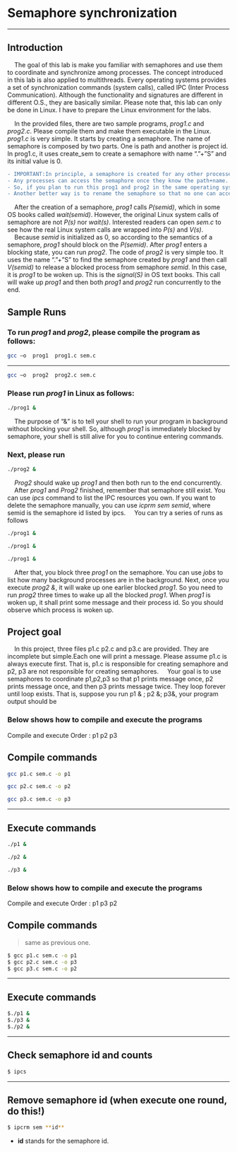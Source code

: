 # Semaphore synchronization

***
**Introduction**
---------------------------------------

&nbsp;&nbsp;&nbsp;&nbsp;The goal of this lab is make you familiar with semaphores and use them to coordinate and synchronize among processes. The concept introduced in this lab is also applied to multithreads.
Every operating systems provides a set of synchronization commands (system calls), called IPC (Inter Process Communication).
Although the functionality and signatures are different in different O.S., they are basically similar. Please note that, this lab can only be done in Linux. I have to prepare the Linux environment for the labs. 

&nbsp;&nbsp;&nbsp;&nbsp;In the provided files, there are two sample programs, *prog1.c* and *prog2.c*. Please compile them and make them executable in the Linux. *prog1.c* is very simple. It starts by creating a semaphore.
The name of semaphore is composed by two parts. One is path and another is project id. In prog1.c, it uses create_sem to create a semaphore with name “.”+”S” and its initial value is 0.

```diff
- IMPORTANT:In principle, a semaphore is created for any other processes (including other users) to access it. 
- Any processes can access the semaphore once they know the path+name.
- So, if you plan to run this prog1 and prog2 in the same operating systems with other, you better clear it before doing so. 
- Another better way is to rename the semaphore so that no one can access the same semaphore with you.
```
&nbsp;&nbsp;&nbsp;&nbsp;After the creation of a semaphore, *prog1* calls *P(semid)*, which in some OS books called *wait(semid)*.
However, the original Linux system calls of semaphore are not *P(s)* nor *wait(s)*. Interested readers can open *sem.c* to see how the real Linux system calls are wrapped into *P(s)* and *V(s)*.
&nbsp;&nbsp;&nbsp;&nbsp;Because *semid* is initialized as 0, so according to the semantics of a semaphore, *prog1* should block on the *P(semid)*. After *prog1* enters a blocking state, you can run *prog2*. 
The code of *prog2* is very simple too. It uses the name “.”+”S” to find the semaphore created by *prog1* and then call *V(semid)* to release a blocked process from semaphore *semid*. 
In this case, it is *prog1* to be woken up. This is the *signal(S)* in OS text books. This call will wake up *prog1* and then both *prog1* and *prog2* run concurrently to the end.

## Sample Runs

### To run *prog1* and *prog2*, please compile the program as follows:
```sh
gcc –o  prog1  prog1.c sem.c
```
----------------------------
```sh
gcc –o  prog2  prog2.c sem.c
```

### Please run *prog1* in Linux as follows:
```sh
./prog1 &
```
&nbsp;&nbsp;&nbsp;&nbsp;The purpose of “&” is to tell your shell to run your program in background without blocking your shell. 
So, although *prog1* is immediately blocked by semaphore, your shell is still alive for you to continue entering commands. 
### Next, please run
```sh
./prog2 &
```
&nbsp;&nbsp;&nbsp;&nbsp;*Prog2* should wake up *prog1* and then both run to the end concurrently. 
&nbsp;&nbsp;&nbsp;&nbsp;After *prog1* and *Prog2* finished, remember that semaphore still exist. You can use *ipcs* command to list the IPC resources you own. 
If you want to delete the semaphore manually, you can use *icprm sem semid*, where semid is the semaphore id listed by ipcs. 
&nbsp;&nbsp;&nbsp;&nbsp;You can try a series of runs as follows 
```sh
./prog1 &
```
```sh
./prog1 &
```
```sh
./prog1 &
```
&nbsp;&nbsp;&nbsp;&nbsp;After that, you block three *prog1* on the semaphore. You can use *jobs* to list how many background processes are in the background.
Next, once you execute *prog2 &*, it will wake up one earlier blocked *prog1*. So you need to run *prog2* three times to wake up all the blocked *prog1*. 
When *prog1* is woken up, it shall print some message and their process id. So you should observe which process is woken up.

## Project goal
&nbsp;&nbsp;&nbsp;&nbsp;In this project, three files p1.c p2.c and p3.c are provided.  They are incomplete but simple.Each one will print a message. Please assume p1.c is always execute first. 
That is, p1.c is responsible for creating semaphore and p2, p3 are not responsible for creating semaphores. 
&nbsp;&nbsp;&nbsp;&nbsp;Your goal is to use semaphores to coordinate p1,p2,p3 so that p1 prints message once, p2 prints message once, and then p3 prints message twice.
They loop forever until loop exists. That is, suppose you run p1 & ; p2 &; p3&, your program output should be 

### **Below shows how to compile and execute the programs**


Compile and execute Order : p1 p2 p3


## Compile commands
```sh
gcc p1.c sem.c -o p1
```
```sh
gcc p2.c sem.c -o p2
```
```sh
gcc p3.c sem.c -o p3
```

***
## Execute commands
```sh
./p1 &
```
```sh
./p2 &
```
```sh
./p3 &
```


### **Below shows how to compile and execute the programs**
Compile and execute Order : p1 p3 p2

## Compile commands

>same as previous one.
```sh
$ gcc p1.c sem.c -o p1
$ gcc p2.c sem.c -o p3
$ gcc p3.c sem.c -o p2
```

***
## Execute commands
```sh
$./p1 &
$./p3 &
$./p2 &
```

***
## Check semaphore id and counts
```sh
$ ipcs
```


***
## Remove semaphore id (when execute one round, do this!)
```sh
$ ipcrm sem **id**
```
 - **id** stands for the semaphore id.





